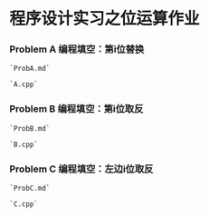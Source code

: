 # 程序设计实习之位运算作业
### Problem A 编程填空：第i位替换
    
    `ProbA.md`

    `A.cpp`
### Problem B 编程填空：第i位取反

    `ProbB.md`

    `B.cpp`
### Problem C 编程填空：左边i位取反

    `ProbC.md`

    `C.cpp`